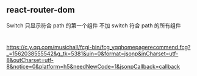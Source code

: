 ## react-router-dom
Switch 只显示符合 path 的第一个组件
不加 switch 符合 path 的所有组件

#
https://c.y.qq.com/musichall/fcgi-bin/fcg_yqqhomepagerecommend.fcg?_=1562038555542&g_tk=5381&uin=0&format=jsonp&inCharset=utf-8&outCharset=utf-8&notice=0&platform=h5&needNewCode=1&jsonpCallback=callback